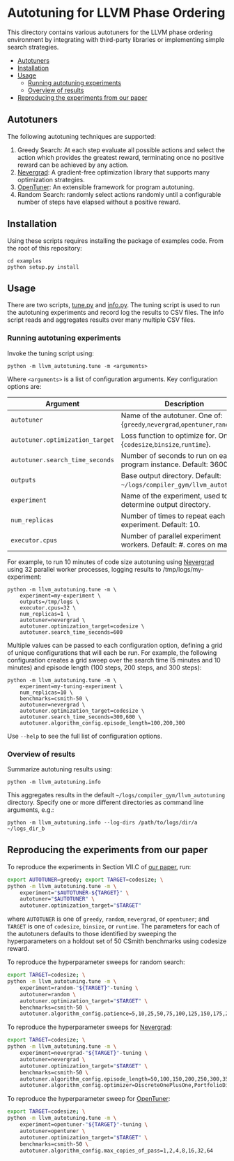 # Autotuning for LLVM Phase Ordering <!-- omit in toc -->

This directory contains various autotuners for the LLVM phase ordering
environment by integrating with third-party libraries or implementing simple
search strategies.

- [Autotuners](#autotuners)
- [Installation](#installation)
- [Usage](#usage)
  - [Running autotuning experiments](#running-autotuning-experiments)
  - [Overview of results](#overview-of-results)
- [Reproducing the experiments from our paper](#reproducing-the-experiments-from-our-paper)


## Autotuners

The following autotuning techniques are supported:

1. Greedy Search: At each step evaluate all possible actions and select the
   action which provides the greatest reward, terminating once no positive
   reward can be achieved by any action.
1. [Nevergrad](https://facebookresearch.github.io/nevergrad/): A gradient-free
   optimization library that supports many optimization strategies.
1. [OpenTuner](https://opentuner.org/): An extensible framework for program
   autotuning.
1. Random Search: randomly select actions randomly until a configurable number
   of steps have elapsed without a positive reward.


## Installation

Using these scripts requires installing the package of examples code. From the
root of this repository:

```
cd examples
python setup.py install
```


## Usage

There are two scripts, [tune.py](tune.py) and [info.py](info.py). The tuning
script is used to run the autotuning experiments and record log the results to
CSV files. The info script reads and aggregates results over many multiple CSV
files.

### Running autotuning experiments

Invoke the tuning script using:

```
python -m llvm_autotuning.tune -m <arguments>
```

Where `<arguments>` is a list of configuration arguments. Key configuration
options are:

| Argument                        | Description                                                                 |
|---------------------------------|-----------------------------------------------------------------------------|
| `autotuner`                     | Name of the autotuner. One of: {`greedy`,`nevergrad`,`opentuner`,`random`}. |
| `autotuner.optimization_target` | Loss function to optimize for. One of: {`codesize`,`binsize`,`runtime`}.    |
| `autotuner.search_time_seconds` | Number of seconds to run on each program instance. Default: 3600.           |
| `outputs`                       | Base output directory. Default: `~/logs/compiler_gym/llvm_autotuning`.      |
| `experiment`                    | Name of the experiment, used to determine output directory.                 |
| `num_replicas`                  | Number of times to repeat each experiment. Default: 10.                     |
| `executor.cpus`                 | Number of parallel experiment workers. Default: #. cores on machine.        |

For example, to run 10 minutes of code size autotuning using
[Nevergrad](https://facebookresearch.github.io/nevergrad/) using 32 parallel
worker processes, logging results to /tmp/logs/my-experiment:

```
python -m llvm_autotuning.tune -m \
    experiment=my-experiment \
    outputs=/tmp/logs \
    executor.cpus=32 \
    num_replicas=1 \
    autotuner=nevergrad \
    autotuner.optimization_target=codesize \
    autotuner.search_time_seconds=600
```

Multiple values can be passed to each configuration option, defining a grid of
unique configurations that will each be run. For example, the following
configuration creates a grid sweep over the search time (5 minutes and 10
minutes) and episode length (100 steps, 200 steps, and 300 steps):

```
python -m llvm_autotuning.tune -m \
    experiment=my-tuning-experiment \
    num_replicas=10 \
    benchmarks=csmith-50 \
    autotuner=nevergrad \
    autotuner.optimization_target=codesize \
    autotuner.search_time_seconds=300,600 \
    autotuner.algorithm_config.episode_length=100,200,300
```

Use `--help` to see the full list of configuration options.


### Overview of results

Summarize autotuning results using:

```
python -m llvm_autotuning.info
```

This aggregates results in the default `~/logs/compiler_gym/llvm_autotuning`
directory. Specify one or more different directories as command line arguments,
e.g.:

```
python -m llvm_autotuning.info --log-dirs /path/to/logs/dir/a ~/logs_dir_b
```


## Reproducing the experiments from our paper

To reproduce the experiments in Section VII.C of [our
paper](https://arxiv.org/pdf/2109.08267.pdf), run:

```sh
export AUTOTUNER=greedy; export TARGET=codesize; \
python -m llvm_autotuning.tune -m \
    experiment="$AUTOTUNER-${TARGET}" \
    autotuner="$AUTOTUNER" \
    autotuner.optimization_target="$TARGET"
```

where `AUTOTUNER` is one of `greedy`, `random`, `nevergrad`, or `opentuner`; and
`TARGET` is one of `codesize`, `binsize`, or `runtime`. The parameters for each
of the autotuners defaults to those identified by sweeping the hyperparameters
on a holdout set of 50 CSmith benchmarks using codesize reward.

To reproduce the hyperparameter sweeps for random search:

```sh
export TARGET=codesize; \
python -m llvm_autotuning.tune -m \
    experiment=random-"${TARGET}"-tuning \
    autotuner=random \
    autotuner.optimization_target="$TARGET" \
    benchmarks=csmith-50 \
    autotuner.algorithm_config.patience=5,10,25,50,75,100,125,150,175,200,225,250,275,300,325,350
```

To reproduce the hyperparameter sweeps for
[Nevergrad](https://facebookresearch.github.io/nevergrad/):

```sh
export TARGET=codesize; \
python -m llvm_autotuning.tune -m \
    experiment=nevergrad-"${TARGET}"-tuning \
    autotuner=nevergrad \
    autotuner.optimization_target="$TARGET" \
    benchmarks=csmith-50 \
    autotuner.algorithm_config.episode_length=50,100,150,200,250,300,350,400 \
    autotuner.algorithm_config.optimizer=DiscreteOnePlusOne,PortfolioDiscreteOnePlusOne,DiscreteLenglerOnePlusOne,AdaptiveDiscreteOnePlusOne,AnisotropicAdaptiveDiscreteOnePlusOne,DiscreteBSOOnePlusOne,DiscreteDoerrOnePlusOne,OptimisticDiscreteOnePlusOne,NoisyDiscreteOnePlusOne,DoubleFastGADiscreteOnePlusOne,RecombiningPortfolioOptimisticNoisyDiscreteOnePlusOne,MultiDiscrete,PSO,DE,NGOpt,TwoPointsDE,CMandAS2
```

To reproduce the hyperparameter sweep for [OpenTuner](https://opentuner.org/):

```sh
export TARGET=codesize; \
python -m llvm_autotuning.tune -m \
    experiment=opentuner-"${TARGET}"-tuning \
    autotuner=opentuner \
    autotuner.optimization_target="$TARGET" \
    benchmarks=csmith-50 \
    autotuner.algorithm_config.max_copies_of_pass=1,2,4,8,16,32,64
```
